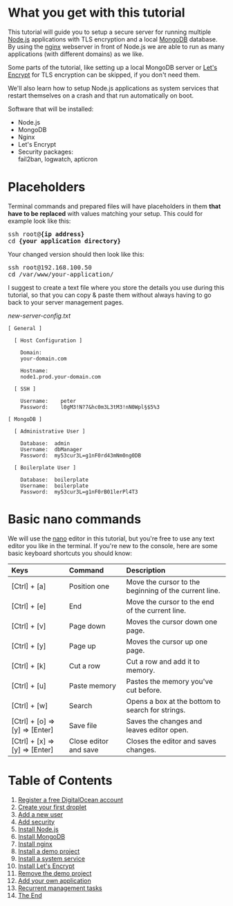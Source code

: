 ﻿# What you get with this tutorial

This tutorial will guide you to setup a secure server for running multiple [Node.js](https://nodejs.org/en/) applications with TLS encryption and a local [MongoDB](https://www.mongodb.com/) database. By using the [nginx](https://nginx.org/) webserver in front of Node.js we are able to run as many applications (with different domains) as we like.

Some parts of the tutorial, like setting up a local MongoDB server or [Let's Encrypt](https://letsencrypt.org/) for TLS encryption can be skipped, if you don't need them.

We'll also learn how to setup Node.js applications as system services that restart themselves on a crash and that run automatically on boot.

Software that will be installed:

- Node.js
- MongoDB
- Nginx
- Let's Encrypt
- Security packages:  
  fail2ban, logwatch, apticron

# Placeholders

Terminal commands and prepared files will have placeholders in them __that have to be replaced__ with values matching your setup. This could for example look like this:  
<pre>
ssh root@<b>{ip address}</b>
cd <b>{your application directory}</b>
</pre>

Your changed version should then look like this:  
<pre>
ssh root@192.168.100.50
cd /var/www/your-application/
</pre>

I suggest to create a text file where you store the details you use during this tutorial, so that you can copy &amp; paste them without always having to go back to your server management pages.

*new-server-config.txt*
```
[ General ]

  [ Host Configuration ]

    Domain:
    your-domain.com

    Hostname:
    node1.prod.your-domain.com

  [ SSH ]

    Username:    peter
    Password:    l0gM3!N?7&hc0m3L3tM3!nN0Wpl§$5%3

[ MongoDB ]

  [ Administrative User ]

    Database:  admin
    Username:  dbManager
    Password:  my53cur3L=g1nF0rd43mNm0ng0DB

  [ Boilerplate User ]

    Database:  boilerplate
    Username:  boilerplate
    Password:  my53cur3L=g1nF0rB01lerPl4T3
```

# Basic nano commands

We will use the [nano](https://www.nano-editor.org/) editor in this tutorial, but you're free to use any text editor you like in the terminal. If you're new to the console, here are some basic keyboard shortcuts you should know:

| Keys | Command | Description |
| :--- | :------ | :---------- |
|[Ctrl] + [a]|Position one|Move the cursor to the beginning of the current line.|
|[Ctrl] + [e]|End|Move the cursor to the end of the current line.|
|[Ctrl] + [v]|Page down|Moves the cursor down one page.|
|[Ctrl] + [y]|Page up|Moves the cursor up one page.|
|[Ctrl] + [k]|Cut a row|Cut a row and add it to memory.|
|[Ctrl] + [u]|Paste memory|Pastes the memory you've cut before.|
|[Ctrl] + [w]|Search|Opens a box at the bottom to search for strings.|
|[Ctrl] + [o] => [y] => [Enter]|Save file|Saves the changes and leaves editor open.|
|[Ctrl] + [x] => [y] => [Enter]|Close editor and save|Closes the editor and saves changes.|

# Table of Contents
1. [Register a free DigitalOcean account](./docs/register-a-free-digitalocean-account.md)
1. [Create your first droplet](./docs/create-your-first-droplet.md)
1. [Add a new user](./docs/add-a-new-user.md)
1. [Add security](./docs/add-security.md)
1. [Install Node.js](./docs/install-nodejs.md)
1. [Install MongoDB](./docs/install-mongodb.md)
1. [Install nginx](./docs/install-nginx.md)
1. [Install a demo project](./docs/install-a-demo-project.md)
1. [Install a system service](./docs/install-system-service.md)
1. [Install Let's Encrypt](./docs/install-lets-encrypt.md)
1. [Remove the demo project](./docs/reove-the-demo-project.md)
1. [Add your own application](./docs/add-your-own-application.md)
1. [Recurrent management tasks](./docs/recurrent-management-tasks.md)
1. [The End](./docs/the-end.md)
